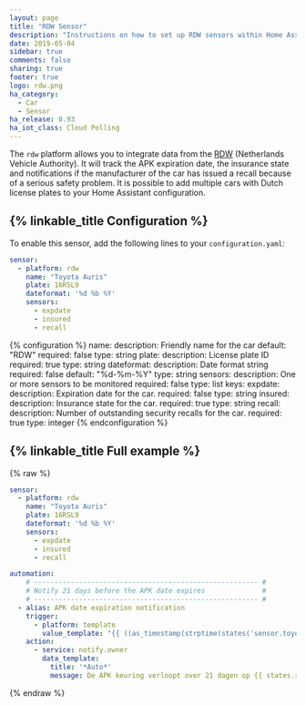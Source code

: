 ```yaml
---
layout: page
title: "RDW Sensor"
description: "Instructions on how to set up RDW sensors within Home Assistant."
date: 2019-05-04
sidebar: true
comments: false
sharing: true
footer: true
logo: rdw.png
ha_category:
  - Car
  - Sensor
ha_release: 0.93
ha_iot_class: Cloud Polling
---
```


The `rdw` platform allows you to integrate data from the [RDW](https://www.rdw.nl) (Netherlands Vehicle Authority). It will track the APK expiration date, the insurance state and notifications if the manufacturer of the car has issued a recall because of a serious safety problem. It is possible to add multiple cars with Dutch license plates to your Home Assistant configuration.

## {% linkable_title Configuration %}

To enable this sensor, add the following lines to your `configuration.yaml`:

```yaml
sensor:
  - platform: rdw
    name: "Toyota Auris"
    plate: 16RSL9
    dateformat: '%d %b %Y'
    sensors:
      - expdate
      - insured
      - recall
```

{% configuration %}
name:
  description: Friendly name for the car
  default: "RDW"
  required: false
  type: string
plate:
  description: License plate ID
  required: true
  type: string
dateformat:
  description: Date format string
  required: false
  default: "%d-%m-%Y"
  type: string
sensors:
  description: One or more sensors to be monitored
  required: false
  type: list
  keys:
    expdate:
      description: Expiration date for the car.
      required: false
      type: string
    insured:
      description: Insurance state for the car.
      required: true
      type: string
    recall:
      description: Number of outstanding security recalls for the car.
      required: true
      type: integer
{% endconfiguration %}

## {% linkable_title Full example %}

{% raw %}
```yaml
sensor:
  - platform: rdw
    name: "Toyota Auris"
    plate: 16RSL9
    dateformat: '%d %b %Y'
    sensors:
      - expdate
      - insured
      - recall

automation:
    # ------------------------------------------------------- #
    # Notify 21 days before the APK date expires              #
    # ------------------------------------------------------- #
  - alias: APK date expiration notification
    trigger:
      - platform: template
        value_template: "{{ ((as_timestamp(strptime(states('sensor.toyota_auris_expdate'), '%d %b %Y')) / 86400) | int) == ((as_timestamp(strptime(states('sensor.date'), '%Y-%m-%d')) / 86400) | int) + 21 }} }}"
    action:
      - service: notify.owner
        data_template:
          title: '*Auto*'
          message: De APK keuring verloopt over 21 dagen op {{ states.sensor.bmw_expdate.state }}. Plan een APK keuring bij de garage.
```
{% endraw %}
